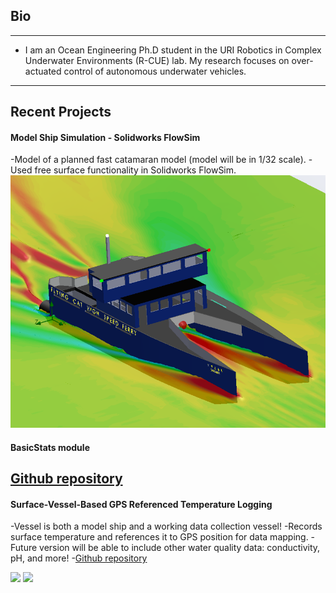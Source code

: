 ## Bio
---
* I am an Ocean Engineering Ph.D student in the URI Robotics in Complex Underwater Environments (R-CUE) lab. My research focuses on over-actuated control of autonomous underwater vehicles.


---
## Recent Projects

#### Model Ship Simulation - Solidworks FlowSim
-Model of a planned fast catamaran model (model will be in 1/32 scale).
-Used free surface functionality in Solidworks FlowSim.
<img src="images/Capture.PNG?raw=true"/>

#### BasicStats module

[Github repository](https://github.com/asonderg/BasicStats)
---

#### Surface-Vessel-Based GPS Referenced Temperature Logging
-Vessel is both a model ship and a working data collection vessel!
-Records surface temperature and references it to GPS position for data mapping.
-Future version will be able to include other water quality data: conductivity, pH, and more!
-[Github repository](https://github.com/asonderg/Surface-Vessel-Temp-Logger)

<img src="/images/IMG_4654.PNG?raw=true"/>
<img src="/images/IMG_6314.PNG?raw=true"/>
